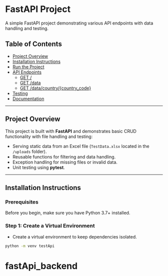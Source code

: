 # FastAPI Project

A simple FastAPI project demonstrating various API endpoints with data handling and testing.

## Table of Contents

- [Project Overview](#project-overview)
- [Installation Instructions](#installation-instructions)
- [Run the Project](#run-the-project)
- [API Endpoints](#api-endpoints)
  - [GET /](#get-root)
  - [GET /data](#get-all-data)
  - [GET /data/country/{country_code}](#get_data_by_country)
- [Testing](#testing)
- [Documentation](#documentation)

---

## Project Overview

This project is built with **FastAPI** and demonstrates basic CRUD functionality with file handling and testing:

- Serving static data from an Excel file (`TestData.xlsx` located in the `/uploads` folder).
- Reusable functions for filtering and data handling.
- Exception handling for missing files or invalid data.
- Unit testing using **pytest**.

---

## Installation Instructions

### Prerequisites

Before you begin, make sure you have Python 3.7+ installed.

### Step 1: Create a Virtual Environment

- Create a virtual environment to keep dependencies isolated.

```bash
python -m venv testApi
```
# fastApi_backend
